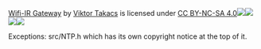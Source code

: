 [Wifi-IR Gateway](http://diy.viktak.com/2020/10/wifi-ir-gateway-a-k-a-give-your-dumb-old-devices-the-smarts.html) by [Viktor Takacs](http://viktortakacs.com) is licensed under [CC BY-NC-SA 4.0![](https://mirrors.creativecommons.org/presskit/icons/cc.svg?ref=chooser-v1)![](https://mirrors.creativecommons.org/presskit/icons/by.svg?ref=chooser-v1)![](https://mirrors.creativecommons.org/presskit/icons/nc.svg?ref=chooser-v1)![](https://mirrors.creativecommons.org/presskit/icons/sa.svg?ref=chooser-v1)](https://creativecommons.org/licenses/by-nc-sa/4.0)

Exceptions:
    src/NTP.h which has its own copyright notice at the top of it.
